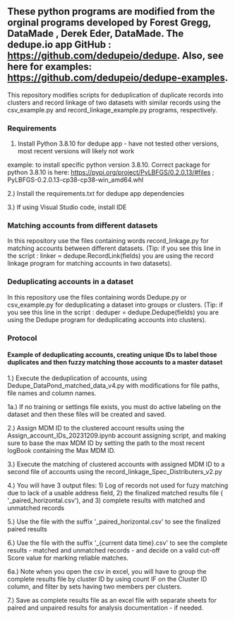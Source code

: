 ## These python programs are modified from the orginal programs developed by Forest Gregg, DataMade , Derek Eder, DataMade. The dedupe.io app GitHub : https://github.com/dedupeio/dedupe. Also, see here for examples: https://github.com/dedupeio/dedupe-examples.
This repository modifies scripts for deduplication of duplicate records into clusters and record linkage of two datasets with similar records using the csv_example.py and record_linkage_example.py programs, respectively.

### Requirements
1) Install Python 3.8.10  for dedupe app - have not tested other versions, most recent versions will likely not work
   
example: to install specific python version 3.8.10. Correct package for python 3.8.10 is here: https://pypi.org/project/PyLBFGS/0.2.0.13/#files ;
PyLBFGS-0.2.0.13-cp38-cp38-win_amd64.whl

2.) Install the requirements.txt for dedupe app dependencies

3.) If using Visual Studio code, install IDE




### Matching accounts from different datasets
In this repository use the files containing words record_linkage.py for matching accounts between different datasets. (Tip: if you see this line in the script : linker = dedupe.RecordLink(fields) you are using the record linkage program for matching accounts in two datasets). 

### Deduplicating accounts in a dataset
In this repository use the files containing words Dedupe.py or csv_example.py for deduplicating a dataset into groups or clusters. (Tip: if you see this line in the script : deduper = dedupe.Dedupe(fields) you are using the Dedupe program for deduplicating accounts into clusters). 

### Protocol
#### Example of deduplicating accounts, creating unique IDs to label those duplicates and then fuzzy matching those accounts to a master dataset

1.) Execute the deduplication of accounts, using Dedupe_DataPond_matched_data_v4.py with modifications for file paths, file names and column names.

1a.)  If no training or settings file exists, you must do active labeling on the dataset and then these files will be created and saved.

2.)  Assign MDM ID to the clustered account results using the Assign_account_IDs_20231209.ipynb account assigning script, and making sure to base the max MDM ID by setting the path to the most recent logBook containing the Max MDM ID.

3.)  Execute the matching of clustered accounts with assigned MDM ID to a second file of accounts using the record_linkage_Spec_Distributers_v2.py

4.)  You will have 3 output files: 1) Log of records not used for fuzy matching due to lack of a usable address field, 2) the finalized matched results file ( '_paired_horizontal.csv'), and 3) complete results with matched and unmatched records

5.)  Use the file with the suffix '_paired_horizontal.csv' to see the finalized paired results

6.)  Use the file with the suffix '_{current data time}.csv' to see the complete results - matched and unmatched records - and decide on a valid cut-off Score value for marking reliable matches. 

6a.)  Note when you open the csv in excel, you will have to group the complete results file by cluster ID by using count IF on the Cluster ID column, and filter by sets having two members per clusters. 

7.)  Save as complete results file as an excel file with separate sheets for paired and unpaired results for analysis documentation - if needed.
